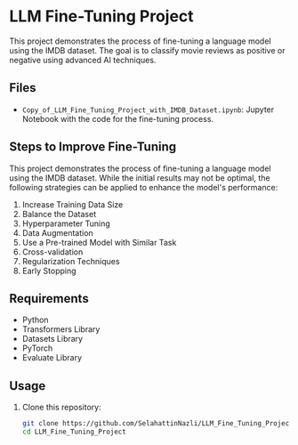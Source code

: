 
# LLM Fine-Tuning Project

This project demonstrates the process of fine-tuning a language model using the IMDB dataset. The goal is to classify movie reviews as positive or negative using advanced AI techniques.

## Files

- `Copy_of_LLM_Fine_Tuning_Project_with_IMDB_Dataset.ipynb`: Jupyter Notebook with the code for the fine-tuning process.

## Steps to Improve Fine-Tuning

This project demonstrates the process of fine-tuning a language model using the IMDB dataset. While the initial results may not be optimal, the following strategies can be applied to enhance the model's performance:

1. Increase Training Data Size
2. Balance the Dataset
3. Hyperparameter Tuning
4. Data Augmentation
5. Use a Pre-trained Model with Similar Task
6. Cross-validation
7. Regularization Techniques
8. Early Stopping

## Requirements

- Python
- Transformers Library
- Datasets Library
- PyTorch
- Evaluate Library

## Usage

1. Clone this repository:
   ```bash
   git clone https://github.com/SelahattinNazli/LLM_Fine_Tuning_Project.git
   cd LLM_Fine_Tuning_Project
